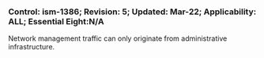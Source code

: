 ### Control: ism-1386; Revision: 5; Updated: Mar-22; Applicability: ALL; Essential Eight:N/A
<p>Network management traffic can only originate from administrative infrastructure.</p>